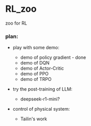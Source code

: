 # RL_zoo
zoo for RL


### plan:

- play with some demo:
  - demo of policy gradient - done
  - demo of DQN 
  - demo of Actor-Critic 
  - demo of PPO
  - demo of TRPO

- try the post-training of LLM:
  - deepseek-r1-mini?

- control of physical system:
  - Tailin's work


